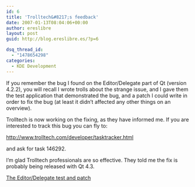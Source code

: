 ```yaml
---
id: 6
title: 'Trolltech&#8217;s feedback'
date: 2007-01-13T08:04:06+00:00
author: ereslibre
layout: post
guid: http://blog.ereslibre.es/?p=6

dsq_thread_id:
  - "1478654298"
categories:
  - KDE Development
---
```

If you remember the bug I found on the Editor/Delegate part of Qt (version 4.2.2), you will recall I wrote trolls about the strange issue, and I gave them the test application that demonstrated the bug, and a patch I could write in order to fix the bug (at least it didn&#8217;t affected any other things on an overview).

Trolltech is now working on the fixing, as they have informed me. If you are interested to track this bug you can fly to:

<span class="q"></span><a target="_blank" href="http://www.trolltech.com/developer/tasktracker.html" onclick="return top.js.OpenExtLink(window,event,this)">http://www.trolltech.com/developer/tasktracker.html</a>

and ask for task 146292.

I&#8217;m glad Trolltech professionals are so effective. They told me the fix is probably being released with Qt 4.3.

<a target="_blank" href="http://media.ereslibre.es/2007/01/editor-delegate-test.tar.bz2" id="p7">The Editor/Delegate test and patch</a>